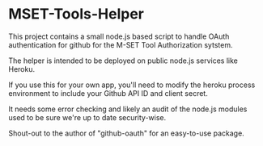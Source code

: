 # MSET-Tools-Helper

This project contains a small node.js based script to handle OAuth
authentication for github for the M-SET Tool Authorization sytstem.

The helper is intended to be deployed on public node.js services like
Heroku.

If you use this for your own app, you'll need to modify the heroku
process environment to include your Github API ID and client secret.

It needs some error checking and likely an audit of the node.js
modules used to be sure we're up to date security-wise.

Shout-out to the author of "github-oauth" for an easy-to-use package.



